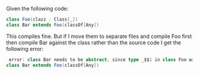 Given the following code:

```scala
class Foo(clazz : Class[_])
class Bar extends Foo(classOf[Any])
```

This compiles fine. But if I move them to separate files and compile Foo first then compile Bar against the class rather than the source code I get the following error:

```scala
 error: class Bar needs to be abstract, since type _$$1 in class Foo with bounds >: Nothing <: Any is not defined
class Bar extends Foo(classOf[Any])
```
